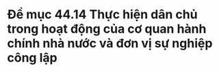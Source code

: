 # Đề mục 44.14 Thực hiện dân chủ trong hoạt động của cơ quan hành chính nhà nước và đơn vị sự nghiệp công lập
